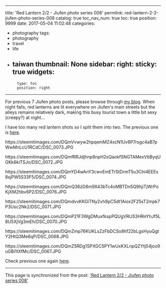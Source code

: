 
---
title: 'Red Lantern 2/2 - Jiufen photo series 008'
permlink: red-lantern-2-2-jiufen-photo-series-008
catalog: true
toc_nav_num: true
toc: true
position: 9999
date: 2017-05-04 11:02:48
categories:
- photography
tags:
- photography
- travel
- life
- taiwan
thumbnail: None
sidebar:
    right:
        sticky: true
widgets:
    -
        type: toc
        position: right
---


<html>
<p>For previous 7 Jiufen photo posts, please browse through <a href="https://steemit.com/@deanliu">my blog</a>. When night falls, red lanterns are lit everywhere on Jiufen's main streets but the alleys remains relatively dark, making this busy tourist town a little bit sexy (creepy?) at night...&nbsp;</p>
<p>I have too many red lantern shots so I split them into two. The previous one is <a href="https://steemit.com/photography/@deanliu/red-lantern-1-2-jiufen-photo-series-007">here</a>.</p>
<p>https://steemitimages.com/DQmVvwyw2hpqemMZ4xcN1Uv6P7rsgc4aB7pWwMnLcU1RCdC/DSC_0073.JPG</p>
<p>https://steemitimages.com/DQmfRRJdjhnp8npH2sQaokfSNGTAMexVbByqUGKk6kiTSJo/DSC_0072.JPG</p>
<p>https://steemitimages.com/DQmYD4wAnY3cwvEmETrStDrmT5u3Chi4EEEs8sjPW5S33F5/DSC_0074.JPG</p>
<p>https://steemitimages.com/DQmQ36zD8m9X43bTc4oMBTDn5Q9hjiTjWrPoKjXM2hbv6P2/DSC_0076.JPG</p>
<p>https://steemitimages.com/DQmdvvKKGiTNy2vh9pC5dt1Aiox2F25sT2mpk7P3Usc2Nk2/DSC_0071.JPG</p>
<p>https://steemitimages.com/DQmP21F3WgDMuxfkspPQUgVRUS3HRnYhJf5L8U5XjVg3mEh/DSC_0070.JPG</p>
<p>https://steemitimages.com/DQmZmp76KUKLsZzFbDCSo8hf22bLgsHyuQgtY2HtQ3Me6qP/DSC_0068.JPG</p>
<p>https://steemitimages.com/DQmZ5RDg1SPXGC5PY1wUxKXLnpQZYtj54joo9uGBi1tXfMc/DSC_0067.JPG</p>
<p>Check previous one again <a href="https://steemit.com/photography/@deanliu/red-lantern-1-2-jiufen-photo-series-007">here</a>.</p>
</html>

- - -

This page is synchronized from the post: ['Red Lantern 2/2 - Jiufen photo series 008'](https://steemit.com/@deanliu/red-lantern-2-2-jiufen-photo-series-008)
